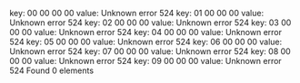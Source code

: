 key:
00 00 00 00
value:
Unknown error 524
key:
01 00 00 00
value:
Unknown error 524
key:
02 00 00 00
value:
Unknown error 524
key:
03 00 00 00
value:
Unknown error 524
key:
04 00 00 00
value:
Unknown error 524
key:
05 00 00 00
value:
Unknown error 524
key:
06 00 00 00
value:
Unknown error 524
key:
07 00 00 00
value:
Unknown error 524
key:
08 00 00 00
value:
Unknown error 524
key:
09 00 00 00
value:
Unknown error 524
Found 0 elements
